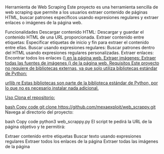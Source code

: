 Herramienta de Web Scraping
Este proyecto es una herramienta sencilla de web scraping que permite a los usuarios extraer contenido de páginas HTML, buscar patrones específicos usando expresiones regulares y extraer enlaces o imágenes de la página web.

Funcionalidades
Descargar contenido HTML: Descargar y guardar el contenido HTML de una URL proporcionada.
Extraer contenido entre etiquetas: Especificar etiquetas de inicio y fin para extraer el contenido entre ellas.
Buscar usando expresiones regulares: Buscar patrones dentro del HTML usando expresiones regulares personalizadas.
Extraer enlaces: Encontrar todos los enlaces (<a href="">) en la página web.
Extraer imágenes: Extraer todas las fuentes de imágenes (<img src="">) de la página web.
Requisitos
Este proyecto no requiere de bibliotecas externas, ya que solo utiliza bibliotecas estándar de Python:

urllib
re
Estas bibliotecas son parte de la biblioteca estándar de Python, por lo que no es necesario instalar nada adicional.

Uso
Clona el repositorio:

bash
Copy code
git clone https://github.com/mexaexploit/web_scrappy.git
Navega al directorio del proyecto:

bash
Copy code
python3 web_scrappy.py
El script te pedirá la URL de la página objetivo y te permitirá:

Extraer contenido entre etiquetas
Buscar texto usando expresiones regulares
Extraer todos los enlaces de la página
Extraer todas las imágenes de la página
